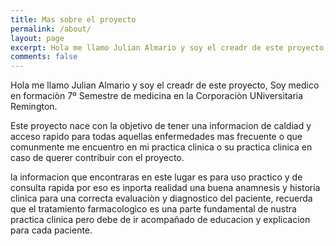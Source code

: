 ```yaml
---
title: Mas sobre el proyecto
permalink: /about/
layout: page
excerpt: Hola me llamo Julian Almario y soy el creadr de este proyecto, Soy medico en formaciòn 7º Semestre de medicina en la Corporaciòn UNiversitaria Remington.
comments: false
---
```


Hola me llamo Julian Almario y soy el creadr de este proyecto, Soy medico en formaciòn 7º Semestre de medicina en la Corporaciòn UNiversitaria Remington.

Este proyecto nace con la objetivo de tener una informacion de caldiad y acceso rapido para todas aquellas enfermedades mas frecuente o que comunmente me encuentro en mi practica clinica o su practica clinica en caso de querer contribuir con el proyecto.

la informacion que encontraras en este lugar es para uso practico y de consulta rapida por eso es inporta realidad una buena anamnesis y historia clinica para una correcta evaluaciòn y diagnostico del paciente, recuerda que el tratamiento farmacologìco es una parte fundamental de nustra practica clinica pero debe de ir acompañado de educacion y explicacion para cada paciente.
